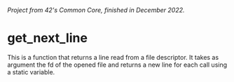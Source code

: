 *Project from 42's Common Core, finished in December 2022.*

# get_next_line
This is a function that returns a line read from a file descriptor. It takes as argument the fd of the opened file and returns a new line for each call using a static variable.
